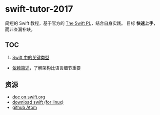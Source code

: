 # swift-tutor-2017
简短的 Swift 教程，基于官方的 [The Swift PL](https://swift.org/documentation/#the-swift-programming-language)，结合自身实践。
目标 **快速上手**，而非查漏补缺。

## TOC
1. [Swift 中的关键类型](doc/20170407-swift-tutor-类型.md)
- [依赖简述](doc/20170408-swift-tutor-依赖.md)，了解架构比语言细节重要


## 资源
- [doc on swift.org](https://swift.org/documentation)
- [download swift (for linux)](https://swift.org/download/)
- [github Atom](https://github.com/atom/atom/)
